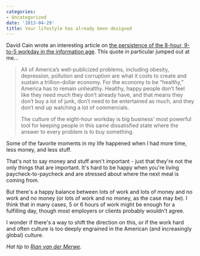 ```yaml
---
categories:
- Uncategorized
date: '2013-04-29'
title: Your lifestyle has already been designed
---
```


David Cain wrote an interesting article on <a href="http://thoughtcatalog.com/2013/your-lifestyle-has-already-been-designed/">the persistence of the 8-hour, 9-to-5 workday in the information age</a>. This quote in particular jumped out at me...

<blockquote>All of America’s well-publicized problems, including obesity, depression, pollution and corruption are what it costs to create and sustain a trillion-dollar economy. For the economy to be “healthy,” America has to remain unhealthy. Healthy, happy people don’t feel like they need much they don’t already have, and that means they don’t buy a lot of junk, don’t need to be entertained as much, and they don’t end up watching a lot of commercials.

The culture of the eight-hour workday is big business’ most powerful tool for keeping people in this same dissatisfied state where the answer to every problem is to buy something.</blockquote>

Some of the favorite moments in my life happened when I had more time, less money, and less stuff.

That's not to say money and stuff aren't important - just that they're not the only things that are important. It's hard to be happy when you're living paycheck-to-paycheck and are stressed about where the next meal is coming from.

But there's a happy balance between lots of work and lots of money and no work and no money (or lots of work and no money, as the case may be). I think that in many cases, 5 or 6 hours of work might be enough for a fulfilling day, though most employers or clients probably wouldn't agree.

I wonder if there's a way to shift the direction on this, or if the work hard and often culture is too deeply engrained in the American (and increasingly global) culture.

<em>Hat tip to <a href="http://www.elezea.com/2013/04/the-problem-with-targeting/">Rian van der Merwe</a>.</em>